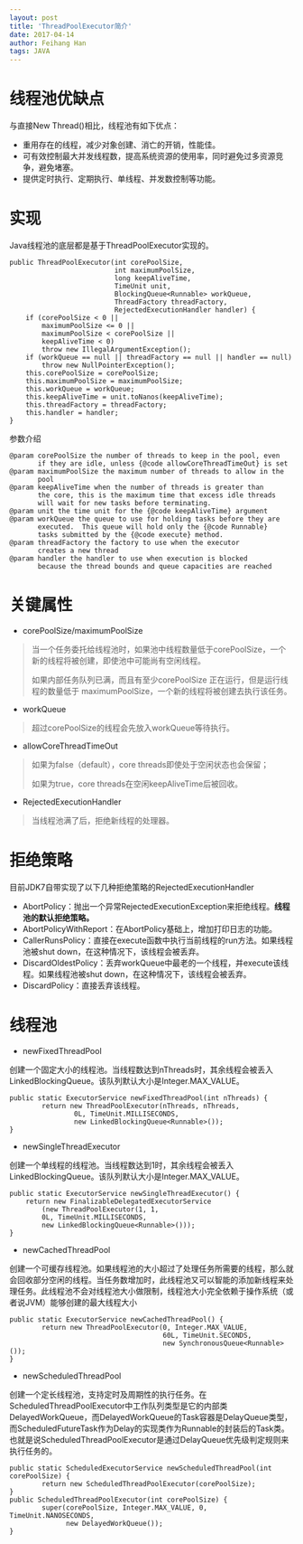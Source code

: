 ```yaml
---
layout: post
title: 'ThreadPoolExecutor简介'
date: 2017-04-14
author: Feihang Han
tags: JAVA
---
```


# 线程池优缺点

与直接New Thread\(\)相比，线程池有如下优点：

* 重用存在的线程，减少对象创建、消亡的开销，性能佳。
* 可有效控制最大并发线程数，提高系统资源的使用率，同时避免过多资源竞争，避免堵塞。
* 提供定时执行、定期执行、单线程、并发数控制等功能。

# 实现

Java线程池的底层都是基于ThreadPoolExecutor实现的。

```
public ThreadPoolExecutor(int corePoolSize,
                          int maximumPoolSize,
                          long keepAliveTime,
                          TimeUnit unit,
                          BlockingQueue<Runnable> workQueue,
                          ThreadFactory threadFactory,
                          RejectedExecutionHandler handler) {
    if (corePoolSize < 0 ||
        maximumPoolSize <= 0 ||
        maximumPoolSize < corePoolSize ||
        keepAliveTime < 0)
        throw new IllegalArgumentException();
    if (workQueue == null || threadFactory == null || handler == null)
        throw new NullPointerException();
    this.corePoolSize = corePoolSize;
    this.maximumPoolSize = maximumPoolSize;
    this.workQueue = workQueue;
    this.keepAliveTime = unit.toNanos(keepAliveTime);
    this.threadFactory = threadFactory;
    this.handler = handler;
}
```

参数介绍

```
@param corePoolSize the number of threads to keep in the pool, even
       if they are idle, unless {@code allowCoreThreadTimeOut} is set
@param maximumPoolSize the maximum number of threads to allow in the
       pool
@param keepAliveTime when the number of threads is greater than
       the core, this is the maximum time that excess idle threads
       will wait for new tasks before terminating.
@param unit the time unit for the {@code keepAliveTime} argument
@param workQueue the queue to use for holding tasks before they are
       executed.  This queue will hold only the {@code Runnable}
       tasks submitted by the {@code execute} method.
@param threadFactory the factory to use when the executor
       creates a new thread
@param handler the handler to use when execution is blocked
       because the thread bounds and queue capacities are reached
```

# 关键属性

* corePoolSize/maximumPoolSize

> 当一个任务委托给线程池时，如果池中线程数量低于corePoolSize，一个新的线程将被创建，即使池中可能尚有空闲线程。
>
> 如果内部任务队列已满，而且有至少corePoolSize 正在运行，但是运行线程的数量低于 maximumPoolSize，一个新的线程将被创建去执行该任务。

* workQueue

> 超过corePoolSize的线程会先放入workQueue等待执行。

* allowCoreThreadTimeOut

> 如果为false（default），core threads即使处于空闲状态也会保留；
>
> 如果为true，core threads在空闲keepAliveTime后被回收。

* RejectedExecutionHandler

> 当线程池满了后，拒绝新线程的处理器。

# 拒绝策略

目前JDK7自带实现了以下几种拒绝策略的RejectedExecutionHandler

* AbortPolicy：抛出一个异常RejectedExecutionException来拒绝线程。**线程池的默认拒绝策略。**
* AbortPolicyWithReport：在AbortPolicy基础上，增加打印日志的功能。
* CallerRunsPolicy：直接在execute函数中执行当前线程的run方法。如果线程池被shut down，在这种情况下，该线程会被丢弃。
* DiscardOldestPolicy：丢弃workQueue中最老的一个线程，并execute该线程。如果线程池被shut down，在这种情况下，该线程会被丢弃。
* DiscardPolicy：直接丢弃该线程。

# 线程池

* newFixedThreadPool

创建一个固定大小的线程池。当线程数达到nThreads时，其余线程会被丢入LinkedBlockingQueue。该队列默认大小是Integer.MAX\_VALUE。

```
public static ExecutorService newFixedThreadPool(int nThreads) {
        return new ThreadPoolExecutor(nThreads, nThreads,
                0L, TimeUnit.MILLISECONDS,
                new LinkedBlockingQueue<Runnable>());
}
```

* newSingleThreadExecutor

创建一个单线程的线程池。当线程数达到1时，其余线程会被丢入LinkedBlockingQueue。该队列默认大小是Integer.MAX\_VALUE。

```
public static ExecutorService newSingleThreadExecutor() {
    return new FinalizableDelegatedExecutorService
        (new ThreadPoolExecutor(1, 1,
        0L, TimeUnit.MILLISECONDS,
        new LinkedBlockingQueue<Runnable>()));
}
```

* newCachedThreadPool

创建一个可缓存线程池。如果线程池的大小超过了处理任务所需要的线程，那么就会回收部分空闲的线程。当任务数增加时，此线程池又可以智能的添加新线程来处理任务。此线程池不会对线程池大小做限制，线程池大小完全依赖于操作系统（或者说JVM）能够创建的最大线程大小

```
public static ExecutorService newCachedThreadPool() {
        return new ThreadPoolExecutor(0, Integer.MAX_VALUE,
                                      60L, TimeUnit.SECONDS,
                                      new SynchronousQueue<Runnable>());
}
```

* newScheduledThreadPool

创建一个定长线程池，支持定时及周期性的执行任务。在ScheduledThreadPoolExecutor中工作队列类型是它的内部类DelayedWorkQueue，而DelayedWorkQueue的Task容器是DelayQueue类型，而ScheduledFutureTask作为Delay的实现类作为Runnable的封装后的Task类。也就是说ScheduledThreadPoolExecutor是通过DelayQueue优先级判定规则来执行任务的。

```
public static ScheduledExecutorService newScheduledThreadPool(int corePoolSize) {
        return new ScheduledThreadPoolExecutor(corePoolSize);
}
public ScheduledThreadPoolExecutor(int corePoolSize) {
        super(corePoolSize, Integer.MAX_VALUE, 0, TimeUnit.NANOSECONDS,
              new DelayedWorkQueue());
}
```



